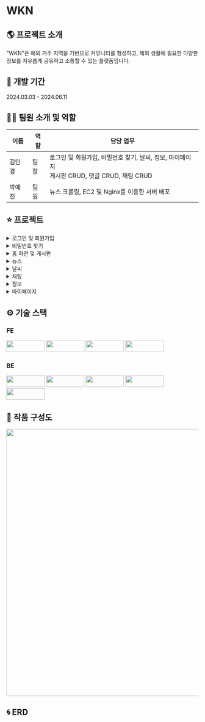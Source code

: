# WKN

## 🌎 프로젝트 소개
"WKN"은 해외 거주 지역을 기반으로 커뮤니티를 형성하고, 해외 생활에 필요한 다양한 정보를 자유롭게 공유하고 소통할 수 있는 플랫폼입니다.

## 📆 개발 기간
2024.03.03 - 2024.06.11

## 👩‍💻 팀원 소개 및 역할
<table>
  <thead>
    <tr>
      <th>이름</th>
      <th>역할</th>
      <th>담당 업무</th>
    </tr>
  </thead>
  <tbody>
   <tr>
  <td>김민경</td>
  <td>팀장</td>
  <td>
    로그인 및 회원가입, 비밀번호 찾기, 날씨, 정보, 마이페이지 <br>
    게시판 CRUD, 댓글 CRUD, 채팅 CRUD
  </td>
</tr>
    <tr>
      <td>박예진</td>
      <td>팀원</td>
      <td>뉴스 크롤링, EC2 및 Nginx를 이용한 서버 배포</td>
    </tr>
  </tbody>
</table>

## ⭐ 프로젝트
<details>
  <summary>로그인 및 회원가입</summary>
  <img src="https://github.com/user-attachments/assets/b6694063-1695-4246-80d3-45f09f6eaf8e" width="1000">
  <img src="https://github.com/user-attachments/assets/f6b326e2-2a88-420a-a8a5-881272e2b067" width="1000">
</details>
<details>
  <summary>비밀번호 찾기</summary>
  <img src="https://github.com/user-attachments/assets/cece5b35-8b3d-4b3c-b891-d0e4150bb7c3" width="1000">
</details>
<details>
  <summary>홈 화면 및 게시판</summary>
  <img src="https://github.com/user-attachments/assets/55b0a4c6-a18f-40ab-9ea9-1812eac8daf7" width="1000">
  <img src="https://github.com/user-attachments/assets/c6d923da-7627-44b4-9a01-a3d5d6391102" width="500">
  <img src="https://github.com/user-attachments/assets/480416d6-c4dc-4491-b54c-f8fc4c64aad7" width="500">
</details>
<details>
  <summary>뉴스</summary>
  <img src="https://github.com/user-attachments/assets/20ddf611-7172-4e46-8fad-f2be5921c72c" width="500">
  <img src="https://github.com/user-attachments/assets/123a8d4e-eac3-47b6-bd9b-075d11d805c4" width="500">
</details>
<details>
  <summary>날씨</summary>
  <img src="https://github.com/user-attachments/assets/39978caa-2fa1-4021-a3b5-ff07514b475f" width="700">
</details>
<details>
  <summary>채팅</summary>
  <img src="https://github.com/user-attachments/assets/0aaf8e13-d2fa-4cb6-9c58-bc384afb8c4a" width="500">
  <img src="https://github.com/user-attachments/assets/671796b4-20db-45bf-bbce-986819b4c936" width="500">
  <img src="https://github.com/user-attachments/assets/bd7a60b3-8f37-4439-bb35-97d7778eefa5" width="1000">
</details>
<details>
  <summary>정보</summary>
  <img src="https://github.com/user-attachments/assets/0dbb87d1-533e-490a-a82f-e5d9f4535025" width="700">
</details>
<details>
  <summary>마이페이지</summary>
  <img src="https://github.com/user-attachments/assets/483ed2cc-b3a0-49b9-be73-9a7f00842134" width="700">
</details>

## ⚙ 기술 스택 
### FE
<img src="https://img.shields.io/badge/HTML5-E34F26?style=flat-square&logo=HTML5&logoColor=white" width="100" height="30"/> <img src="https://img.shields.io/badge/CSS3-1572B6?style=flat-square&logo=CSS3&logoColor=white" width="100" height="30"/> <img src="https://img.shields.io/badge/JavaScript-F7DF1E?style=flat-square&logo=JavaScript&logoColor=white" width="100" height="30"/> <img src="https://img.shields.io/badge/React-61DAFB?style=flat-square&logo=React&logoColor=white" width="100" height="30"/>

### BE
<img src="https://img.shields.io/badge/AWS-232F3E?style=flat-square&logo=Amazon%20AWS&logoColor=white" style="width: 100px; height: 30px; object-fit: contain;" /> <img src="https://img.shields.io/badge/AWS%20EC2-FF9900?style=flat-square&logo=Amazon%20EC2&logoColor=white" style="width: 100px; height: 30px; object-fit: contain;" /> <img src="https://img.shields.io/badge/NGINX-009639?style=flat-square&logo=NGINX&logoColor=white" style="width: 100px; height: 30px; object-fit: contain;" /> <img src="https://img.shields.io/badge/EC2_RDS-FF9900?style=flat-square&logo=Amazon%20AWS&logoColor=white" style="width: 100px; height: 30px; object-fit: contain;" /> <img src="https://img.shields.io/badge/MySQL-4479A1?style=flat-square&logo=MySQL&logoColor=white" style="width: 100px; height: 30px; object-fit: contain;" />

## 🔎 작품 구성도
<img src="https://github.com/user-attachments/assets/a5b3a89e-5235-4c02-aa59-c6e735c70c25" width="700">

## 🌀 ERD
